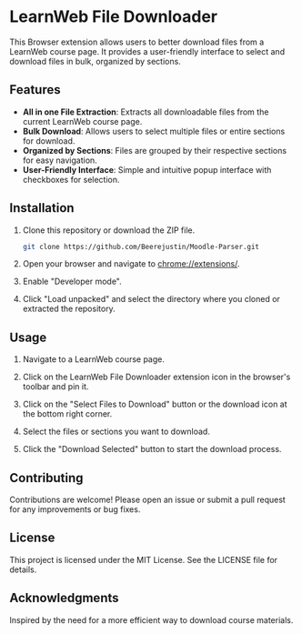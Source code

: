 # LearnWeb File Downloader

This Browser extension allows users to better download files from a LearnWeb course page. It provides a user-friendly interface to select and download files in bulk, organized by sections.

## Features

- **All in one File Extraction**: Extracts all downloadable files from the current LearnWeb course page.
- **Bulk Download**: Allows users to select multiple files or entire sections for download.
- **Organized by Sections**: Files are grouped by their respective sections for easy navigation.
- **User-Friendly Interface**: Simple and intuitive popup interface with checkboxes for selection.

## Installation

1. Clone this repository or download the ZIP file.

    ```sh
    git clone https://github.com/Beerejustin/Moodle-Parser.git
    ```

2. Open your browser and navigate to [chrome://extensions/](http://_vscodecontentref_/1).

3. Enable "Developer mode".

4. Click "Load unpacked" and select the directory where you cloned or extracted the repository.

## Usage

1. Navigate to a LearnWeb course page.

2. Click on the LearnWeb File Downloader extension icon in the browser's toolbar and pin it.

3. Click on the "Select Files to Download" button or the download icon at the bottom right corner.

4. Select the files or sections you want to download.

5. Click the "Download Selected" button to start the download process.

## Contributing

Contributions are welcome! Please open an issue or submit a pull request for any improvements or bug fixes.

## License

This project is licensed under the MIT License. See the LICENSE file for details.

## Acknowledgments

Inspired by the need for a more efficient way to download course materials.